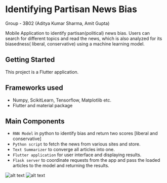 # Identifying Partisan News Bias

Group - 3B02 (Aditya Kumar Sharma, Amit Gupta)

Mobile Application to identify partisan(political) news bias.
Users can search for different topics and read the news, which
is also analyzed for its biasedness( liberal, conservative) using
a machine learning model.

## Getting Started

This project is a Flutter application.
## Frameworks used
- Numpy, ScikitLearn, Tensorflow, Matplotlib etc.
- Flutter and material package

## Main Components
- `RNN Model` in python to identify bias and return two scores [liberal and conservative]
- `Python script` to fetch the news from various sites and store.
- `Text Summarizer` to converge all articles into one.
- `Flutter application` for user interface and displaying results.
- `Flask server` to coordinate requests from the app and pass the loaded articles to the model and returning the results.


![alt text](https://github.com/aditya-kd/Identiying-Partisan-News-Bias/blob/master/Greeting%20Page.png)  ![alt text](https://github.com/aditya-kd/Identiying-Partisan-News-Bias/blob/master/iPhone%2013%20Pro%20Max%20-%201%20(1).jpg)
